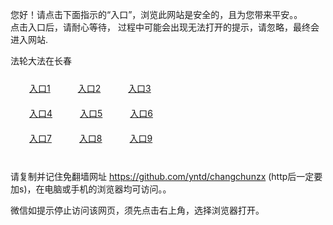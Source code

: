 您好！请点击下面指示的“入口”，浏览此网站是安全的，且为您带来平安。。 <br/>
点击入口后，请耐心等待， 过程中可能会出现无法打开的提示，请忽略，最终会进入网站. </br>

法轮大法在长春<br/>
<div style="padding:10px"><a style="margin:20px" target="_blank" href="https://d13bp3qm81xjt9.cloudfront.net/2Qpsp?tuiuy" id="ccLink1" rel="nofollow">入口1</a> <a target="_blank" style="margin:20px" href="https://d3nrpxdguwbi45.cloudfront.net/2Qpsp?qtzvgntl" id="ccLink2" rel="nofollow">入口2</a> <a style="margin:20px" target="_blank" href="https://d27fegvbvp1whp.cloudfront.net/2Qpsp?rooiss" id="ccLink3" rel="nofollow">入口3</a></div>

<div style="padding:10px" ><a style="margin:20px" target="_blank" href="https://d13bp3qm81xjt9.cloudfront.net/2Qpsp?tuiuy" id="ccLink4" rel="nofollow">入口4</a> <a style="margin:20px" href="https://d3nrpxdguwbi45.cloudfront.net/2Qpsp?qtzvgntl" target="_blank" id="ccLink5" rel="nofollow">入口5</a> <a style="margin:20px" href="https://d27fegvbvp1whp.cloudfront.net/2Qpsp?rooiss" target="_blank" id="ccLink6" rel="nofollow">入口6</a></div>

<div style="padding:10px"><a style="margin:20px" target="_blank" href="https://d13bp3qm81xjt9.cloudfront.net/2Qpsp?tuiuy" id="ccLink7" rel="nofollow">入口7</a> <a style="margin:20px" href="https://d3nrpxdguwbi45.cloudfront.net/2Qpsp?qtzvgntl" target="_blank" id="ccLink8" rel="nofollow">入口8</a> <a style="margin:20px" target="_blank" href="https://d27fegvbvp1whp.cloudfront.net/2Qpsp?rooiss" id="ccLink9" rel="nofollow">入口9</a></div>

<br/>



请复制并记住免翻墙网址 https://github.com/yntd/changchunzx (http后一定要加s)，在电脑或手机的浏览器均可访问。。<br/>

微信如提示停止访问该网页，须先点击右上角，选择浏览器打开。
